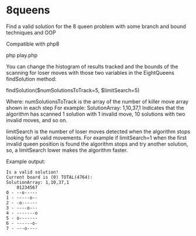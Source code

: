# 8queens

Find a valid solution for the 8 queen problem with some branch and bound techniques and OOP

Compatible with php8

php play.php

You can change the histogram of results tracked and the bounds of the scanning for loser moves with those two variables in the EightQueens findSolution method:

findSolution($numSolutionsToTrack=5, $limitSearch=5)

Where:
numSolutionsToTrack is the array of the number of killer move array shown in each step
For example: SolutionArray: 1,10,37,1
Indicates that the algorithm has scanned 1 solution with 1 invalid move, 10 solutions with two invalid moves, and so on.

limitSearch is the number of loser moves detected when the algorithm stops looking for all valid movements. For example if limitSearch=1 when the first invalid queen position is found the algorithm stops and try another solution, so, a limitSearch lower makes the algorithm faster.

Example output:
```
Is a valid solution!
Current board is (0) TOTAL(4764):
SolutionArray: 1,10,37,1
    01234567
0 - --o-----
1 - -----o--
2 - -o------
3 - ----o---
4 - -------o
5 - o-------
6 - ------o-
7 - ---o----
```


